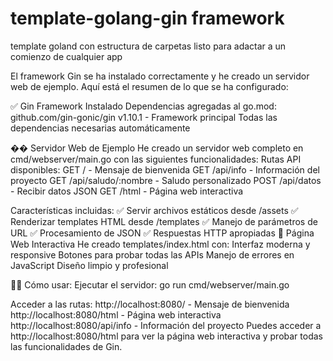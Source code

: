 # template-golang-gin framework
template goland con estructura de carpetas listo para adactar a un comienzo de cualquier app

El framework Gin se ha instalado correctamente y he creado un servidor web de ejemplo. Aquí está el resumen de lo que se ha configurado:

✅ Gin Framework Instalado
Dependencias agregadas al go.mod:
github.com/gin-gonic/gin v1.10.1 - Framework principal
Todas las dependencias necesarias automáticamente

�� Servidor Web de Ejemplo
He creado un servidor web completo en cmd/webserver/main.go con las siguientes funcionalidades:
Rutas API disponibles:
GET / - Mensaje de bienvenida
GET /api/info - Información del proyecto
GET /api/saludo/:nombre - Saludo personalizado
POST /api/datos - Recibir datos JSON
GET /html - Página web interactiva

Características incluidas:
✅ Servir archivos estáticos desde /assets
✅ Renderizar templates HTML desde /templates
✅ Manejo de parámetros de URL
✅ Procesamiento de JSON
✅ Respuestas HTTP apropiadas
🎨 Página Web Interactiva
He creado templates/index.html con:
Interfaz moderna y responsive
Botones para probar todas las APIs
Manejo de errores en JavaScript
Diseño limpio y profesional

🏃‍♂️ Cómo usar:
Ejecutar el servidor:
 go run cmd/webserver/main.go
 

Acceder a las rutas:
http://localhost:8080/ - Mensaje de bienvenida
http://localhost:8080/html - Página web interactiva
http://localhost:8080/api/info - Información del proyecto
 Puedes acceder a http://localhost:8080/html para ver la página web interactiva y probar todas las funcionalidades de Gin.
